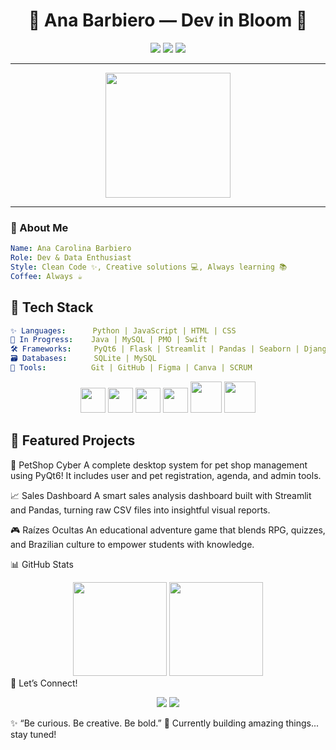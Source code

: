 <h1 align="center">🌸 Ana Barbiero — Dev in Bloom 🌸</h1>

<p align="center">
  <img src="https://img.shields.io/badge/Status-In%20constant%20evolution-ff69b4?style=for-the-badge" />
  <img src="https://img.shields.io/badge/Focus-Python%20%7C%20Data%20%7C%20UX-8A2BE2?style=for-the-badge" />
  <img src="https://img.shields.io/badge/Location-Brazil-009688?style=for-the-badge" />
</p>

---

<div align="center">
  <img src="https://media.giphy.com/media/26AHONQ79FdWZhAI0/giphy.gif" width="200" />
</div>

---

### 🌼 About Me

```yaml
Name: Ana Carolina Barbiero
Role: Dev & Data Enthusiast
Style: Clean Code ✨, Creative solutions 💻, Always learning 📚
Coffee: Always ☕

```

## 🧰 Tech Stack
```yaml
✨ Languages:      Python | JavaScript | HTML | CSS
🚧 In Progress:    Java | MySQL | PMO | Swift
🛠️ Frameworks:     PyQt6 | Flask | Streamlit | Pandas | Seaborn | Django
🗃️ Databases:      SQLite | MySQL
🎨 Tools:          Git | GitHub | Figma | Canva | SCRUM
```

<div align="center"> <img src="https://cdn.jsdelivr.net/gh/devicons/devicon/icons/python/python-original.svg" height="40"/> <img src="https://cdn.jsdelivr.net/gh/devicons/devicon/icons/javascript/javascript-original.svg" height="40"/> <img src="https://cdn.jsdelivr.net/gh/devicons/devicon/icons/html5/html5-original.svg" height="40"/> <img src="https://cdn.jsdelivr.net/gh/devicons/devicon/icons/css3/css3-original.svg" height="40"/> <img src="https://cdn.jsdelivr.net/gh/devicons/devicon/icons/mysql/mysql-original.svg" height="50"/> <img src="https://cdn.jsdelivr.net/gh/devicons/devicon/icons/sqlite/sqlite-original.svg" height="50"/> </div>


## 🌟 Featured Projects

🐶 PetShop Cyber
A complete desktop system for pet shop management using PyQt6! It includes user and pet registration, agenda, and admin tools.

📈 Sales Dashboard
A smart sales analysis dashboard built with Streamlit and Pandas, turning raw CSV files into insightful visual reports.

🎮 Raízes Ocultas
An educational adventure game that blends RPG, quizzes, and Brazilian culture to empower students with knowledge.


📊 GitHub Stats
<div align="center"> <img src="https://github-readme-stats.vercel.app/api?username=Barbiero-Ana&show_icons=true&theme=tokyonight&hide_border=true" height="150"/> <img src="https://github-readme-stats.vercel.app/api/top-langs/?username=Barbiero-Ana&layout=compact&theme=tokyonight&hide_border=true" height="150"/> </div>
🌈 Let’s Connect!
<p align="center"> <a href="https://www.linkedin.com/in/anabarbiero/"><img src="https://img.shields.io/badge/LinkedIn-Ana%20Barbiero-0A66C2?style=for-the-badge&logo=linkedin&logoColor=white"/></a> <a href="mailto:anacarolinabarbiero@gmail.com"><img src="https://img.shields.io/badge/Gmail-anacarolinabarbiero%40gmail.com-D14836?style=for-the-badge&logo=gmail&logoColor=white"/></a> </p>


✨ “Be curious. Be creative. Be bold.”
🚧 Currently building amazing things... stay tuned!

